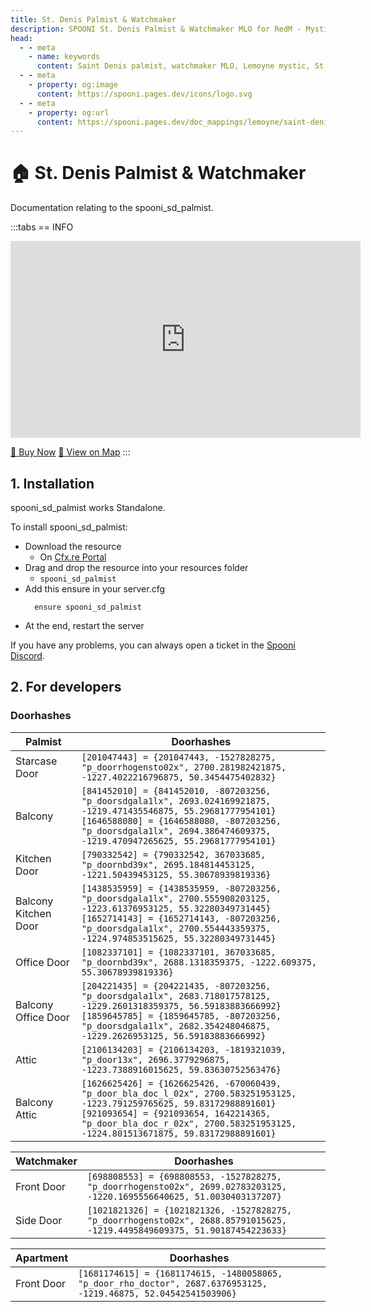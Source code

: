 ```yaml
---
title: St. Denis Palmist & Watchmaker
description: SPOONI St. Denis Palmist & Watchmaker MLO for RedM - Mystical fortune teller and clockmaker shop. Dual occult and craftsmanship business for Saint Denis roleplay in Red Dead Redemption 2.
head:
  - - meta
    - name: keywords
      content: Saint Denis palmist, watchmaker MLO, Lemoyne mystic, St Denis occult, fortune telling, clockmaker, RedM palmist, RDR2 Saint Denis
  - - meta
    - property: og:image
      content: https://spooni.pages.dev/icons/logo.svg
  - - meta
    - property: og:url
      content: https://spooni.pages.dev/doc_mappings/lemoyne/saint-denis/spooni_sd_palmist
---
```


# 🏠 St. Denis Palmist & Watchmaker
Documentation relating to the spooni_sd_palmist.

:::tabs
== INFO
<iframe width="560" height="315" src="https://www.youtube.com/embed/7oDlbJBh9lY?si=0Rre7EmPm5qJ3PB5" frameborder="0" allow="accelerometer; autoplay; clipboard-write; encrypted-media; gyroscope; picture-in-picture; web-share" referrerpolicy="strict-origin-when-cross-origin" allowfullscreen></iframe>

<a href="https://spooni-mapping.tebex.io/package/6668745" class="button-buy">🛒 Buy Now</a>
<a href="https://spooni.de/rdr2/?m=house5" class="button-map">📍 View on Map</a>
:::

## 1. Installation
spooni_sd_palmist works Standalone.  

To install spooni_sd_palmist:
- Download the resource
  - On [Cfx.re Portal](https://portal.cfx.re/)
- Drag and drop the resource into your resources folder
  - `spooni_sd_palmist`
- Add this ensure in your server.cfg
  ```
    ensure spooni_sd_palmist
  ```
- At the end, restart the server

If you have any problems, you can always open a ticket in the [Spooni Discord](https://discord.gg/spooni).

## 2. For developers
### Doorhashes
| Palmist                   | Doorhashes
|---------------------------|----------------------------------------------------------------------------------|
| Starcase Door             | `[201047443] = {201047443, -1527828275, "p_doorrhogensto02x", 2700.281982421875, -1227.4022216796875, 50.3454475402832}`
| Balcony                   | `[841452010] = {841452010, -807203256, "p_doorsdgala1lx", 2693.024169921875, -1219.471435546875, 55.29681777954101}` <br> `[1646588080] = {1646588080, -807203256, "p_doorsdgala1lx", 2694.386474609375, -1219.470947265625, 55.29681777954101}`
| Kitchen Door              | `[790332542] = {790332542, 367033685, "p_doornbd39x", 2695.184814453125, -1221.50439453125, 55.30678939819336}`
| Balcony Kitchen Door      | `[1438535959] = {1438535959, -807203256, "p_doorsdgala1lx", 2700.555908203125, -1223.61376953125, 55.32280349731445}` <br> `[1652714143] = {1652714143, -807203256, "p_doorsdgala1lx", 2700.554443359375, -1224.974853515625, 55.32280349731445}`
| Office Door               | `[1082337101] = {1082337101, 367033685, "p_doornbd39x", 2688.1318359375, -1222.609375, 55.30678939819336}`
| Balcony Office Door       | `[204221435] = {204221435, -807203256, "p_doorsdgala1lx", 2683.718017578125, -1229.2601318359375, 56.59183883666992}` <br> `[1859645785] = {1859645785, -807203256, "p_doorsdgala1lx", 2682.354248046875, -1229.2626953125, 56.59183883666992}`
| Attic                     | `[2106134203] = {2106134203, -1819321039, "p_door13x", 2696.3779296875, -1223.7388916015625, 59.83630752563476}`
| Balcony Attic             | `[1626625426] = {1626625426, -670060439, "p_door_bla_doc_l_02x", 2700.583251953125, -1223.791259765625, 59.83172988891601}` <br> `[921093654] = {921093654, 1642214365, "p_door_bla_doc_r_02x", 2700.583251953125, -1224.801513671875, 59.83172988891601}`

| Watchmaker                | Doorhashes
|---------------------------|----------------------------------------------------------------------------------|
| Front Door                | `[698808553] = {698808553, -1527828275, "p_doorrhogensto02x", 2699.02783203125, -1220.1695556640625, 51.0030403137207}`
| Side Door                 | `[1021821326] = {1021821326, -1527828275, "p_doorrhogensto02x", 2688.85791015625, -1219.4495849609375, 51.90187454223633}`

| Apartment                 | Doorhashes
|---------------------------|----------------------------------------------------------------------------------|
| Front Door                | `[1681174615] = {1681174615, -1480058065, "p_door_rho_doctor", 2687.6376953125, -1219.46875, 52.04542541503906}`